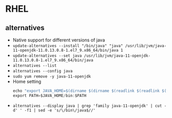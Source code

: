 # RHEL

## alternatives

* Native support for different versions of java
* `update-alternatives --install "/bin/java" "java" /usr/lib/jvm/java-11-openjdk-11.0.13.0.8-1.el7_9.x86_64/bin/java 1`
* `update-alternatives --set java /usr/lib/jvm/java-11-openjdk-11.0.13.0.8-1.el7_9.x86_64/bin/java`
* `alternatives --list`
* `alternatives --config java`
* `sudo yum remove -y java-11-openjdk`
* Home setting
    ```java
    echo "export JAVA_HOME=$(dirname $(dirname $(readlink $(readlink $(which java)))))" >>  /home/my_user/.bash_profile
    export PATH=$JAVA_HOME/bin:$PATH
    ```
* `alternatives --display java | grep 'family java-11-openjdk' | cut -d' ' -f1 | sed -e 's/\/bin\/java$//'`
